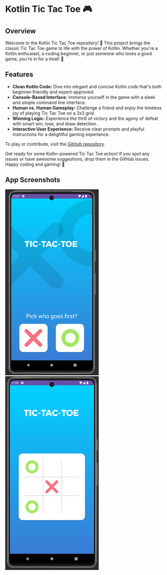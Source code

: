 <!DOCTYPE html>
<html lang="en">

<head>
  <meta charset="UTF-8">
  <meta name="viewport" content="width=device-width, initial-scale=1.0">
</head>

<body>

  <h1>Kotlin Tic Tac Toe 🎮</h1>

  <h2>Overview</h2>
  <p>Welcome to the Kotlin Tic Tac Toe repository! 🌟 This project brings the classic Tic Tac Toe game to life with the power of Kotlin. Whether you're a Kotlin enthusiast, a coding beginner, or just someone who loves a good game, you're in for a treat! 🚀</p>

  <h2>Features</h2>
  <ul>
    <li><strong>Clean Kotlin Code:</strong> Dive into elegant and concise Kotlin code that's both beginner-friendly and expert-approved.</li>
    <li><strong>Console-Based Interface:</strong> Immerse yourself in the game with a sleek and simple command line interface.</li>
    <li><strong>Human vs. Human Gameplay:</strong> Challenge a friend and enjoy the timeless joy of playing Tic Tac Toe on a 3x3 grid.</li>
    <li><strong>Winning Logic:</strong> Experience the thrill of victory and the agony of defeat with smart win, lose, and draw detection.</li>
    <li><strong>Interactive User Experience:</strong> Receive clear prompts and playful instructions for a delightful gaming experience.</li>
  </ul>

  <p>To play or contribute, visit the <a href="https://github.com/your-username/kotlin-tic-tac-toe">GitHub repository</a>.</p>

  <footer>
    <p>Get ready for some Kotlin-powered Tic Tac Toe action! If you spot any issues or have awesome suggestions, drop them in the GitHub issues. Happy coding and gaming! 🎉</p>
  </footer>

  <h2>App Screenshots</h2>
  <img src="Images/Opening_splash_screen.png" alt="Opening Splash Screen" width="300">
  <img src="Images/Main_playing.png" alt="Main Playing Screen" width="300">

</body>

</html>
